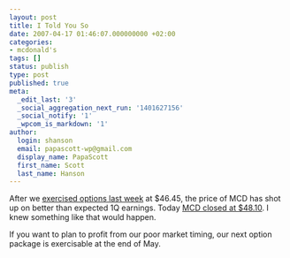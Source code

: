```yaml
---
layout: post
title: I Told You So
date: 2007-04-17 01:46:07.000000000 +02:00
categories:
- mcdonald's
tags: []
status: publish
type: post
published: true
meta:
  _edit_last: '3'
  _social_aggregation_next_run: '1401627156'
  _social_notify: '1'
  _wpcom_is_markdown: '1'
author:
  login: shanson
  email: papascott-wp@gmail.com
  display_name: PapaScott
  first_name: Scott
  last_name: Hanson
---
```

<p>After we <a href="https://www.papascott.de/archives/2007/04/10/dreams-for-sale-4645/">exercised options last week</a> at $46.45, the price of MCD has shot up on better than expected 1Q earnings. Today <a href="http://finance.yahoo.com/q?s=MCD">MCD closed at $48.10</a>. I knew something like that would happen.</p>
<p>If you want to plan to profit from our poor market timing, our next option package is exercisable at the end of May.</p>
